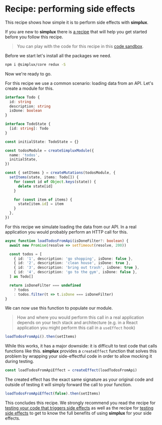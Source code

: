 # Recipe: performing side effects

This recipe shows how simple it is to perform side effects with **simplux**.

If you are new to **simplux** there is [a recipe](../../basics/getting-started#readme) that will help you get started before you follow this recipe.

> You can play with the code for this recipe in this [code sandbox](https://codesandbox.io/s/github/MrWolfZ/simplux/tree/master/recipes/advanced/performing-side-effects).

Before we start let's install all the packages we need.

```sh
npm i @simplux/core redux -S
```

Now we're ready to go.

For this recipe we use a common scenario: loading data from an API. Let's create a module for this.

```ts
interface Todo {
  id: string
  description: string
  isDone: boolean
}

interface TodoState {
  [id: string]: Todo
}

const initialState: TodoState = {}

const todosModule = createSimpluxModule({
  name: 'todos',
  initialState,
})

const { setItems } = createMutations(todosModule, {
  setItems(state, items: Todo[]) {
    for (const id of Object.keys(state)) {
      delete state[id]
    }

    for (const item of items) {
      state[item.id] = item
    }
  },
})
```

For this recipe we simulate loading the data from our API. In a real application you would probably perform an HTTP call for this.

```ts
async function loadTodosFromApi(isDoneFilter?: boolean) {
  await new Promise(resolve => setTimeout(resolve, 200))

  const todos = [
    { id: '1', description: 'go shopping', isDone: false },
    { id: '2', description: 'clean house', isDone: true },
    { id: '3', description: 'bring out trash', isDone: true },
    { id: '4', description: 'go to the gym', isDone: false },
  ] as Todo[]

  return isDoneFilter === undefined
    ? todos
    : todos.filter(t => t.isDone === isDoneFilter)
}
```

We can now use this function to populate our module.

> How and where you would perform this call in a real application depends on your tech stack and architecture (e.g. in a React application you might perform this call in a `useEffect` hook)

```ts
loadTodosFromApi().then(setItems)
```

While this works, it has a major downside: it is difficult to test code that calls functions like this. **simplux** provides a `createEffect` function that solves this problem by wrapping your side-effectful code in order to allow mocking it during testing.

```ts
const loadTodosFromApiEffect = createEffect(loadTodosFromApi)
```

The created effect has the exact same signature as your original code and outside of testing it will simply forward the call to your function.

```ts
loadTodosFromApiEffect(false).then(setItems)
```

This concludes this recipe. We strongly recommend you read the recipe for [testing your code that triggers side effects](../testing-code-triggering-side-effects#readme) as well as the recipe for [testing side effects](../testing-side-effects#readme) to get to know the full benefits of using **simplux** for your side effects.
